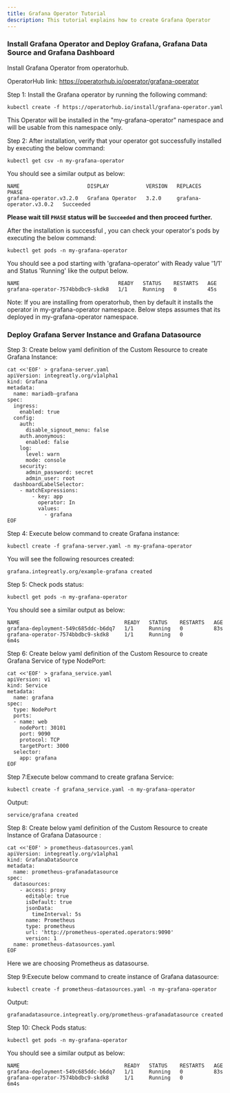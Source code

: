 ```yaml
---
title: Grafana Operator Tutorial
description: This tutorial explains how to create Grafana Operator
---
```



### Install Grafana Operator and Deploy Grafana, Grafana Data Source and Grafana Dashboard 


Install Grafana Operator from operatorhub.

OperatorHub link: https://operatorhub.io/operator/grafana-operator


Step 1: Install the Grafana operator by running the following command:


```execute
kubectl create -f https://operatorhub.io/install/grafana-operator.yaml
```


This Operator will be installed in the "my-grafana-operator" namespace and will be usable from this namespace only.



Step 2: After installation, verify that your operator got successfully installed by executing the below command:

```execute
kubectl get csv -n my-grafana-operator
```

You should see a similar output as below:

```output
NAME                      DISPLAY            VERSION   REPLACES                  PHASE
grafana-operator.v3.2.0   Grafana Operator   3.2.0     grafana-operator.v3.0.2   Succeeded
```

**Please wait till `PHASE` status will be `Succeeded` and then proceed further.**

After the installation is successful , you can check your operator's pods by executing the below command:

```execute
kubectl get pods -n my-grafana-operator
```

You should see a pod starting with 'grafana-operator' with Ready value '1/1' and Status 'Running' like the output below.

```output
NAME                                READY   STATUS    RESTARTS   AGE
grafana-operator-7574bbdbc9-skdk8   1/1     Running   0          45s
```


Note: If you are installing from operatorhub, then by default it installs the operator in my-grafana-operator namespace.
Below steps assumes that its deployed in my-grafana-operator namespace. 


### Deploy Grafana Server Instance and Grafana Datasource


Step 3: Create below yaml definition of the Custom Resource to create Grafana Instance:


```execute
cat <<'EOF' > grafana-server.yaml
apiVersion: integreatly.org/v1alpha1
kind: Grafana
metadata:
  name: mariadb-grafana
spec:
  ingress:
    enabled: true
  config:
    auth:
      disable_signout_menu: false 
    auth.anonymous:
      enabled: false
    log:
      level: warn
      mode: console
    security:
      admin_password: secret
      admin_user: root
  dashboardLabelSelector:
    - matchExpressions:
        - key: app
          operator: In
          values:
            - grafana
EOF
```


Step 4: Execute below command to create Grafana instance:


```execute
kubectl create -f grafana-server.yaml -n my-grafana-operator
```

You will see the following resources created:

```output
grafana.integreatly.org/example-grafana created
```




Step 5: Check pods status:

```execute
kubectl get pods -n my-grafana-operator
```

You should see a similar output as below:

```
NAME                                  READY   STATUS    RESTARTS   AGE
grafana-deployment-549c685ddc-b6dq7   1/1     Running   0          83s
grafana-operator-7574bbdbc9-skdk8     1/1     Running   0          6m4s
```



Step 6: Create below yaml definition of the Custom Resource to create Grafana Service of type NodePort:


```execute
cat <<'EOF' > grafana_service.yaml
apiVersion: v1
kind: Service
metadata:
  name: grafana
spec:
  type: NodePort
  ports:
  - name: web
    nodePort: 30101
    port: 9090
    protocol: TCP
    targetPort: 3000
  selector:
    app: grafana
EOF
```

Step 7:Execute below command to create grafana Service:

```execute
kubectl create -f grafana_service.yaml -n my-grafana-operator
```

Output:
```
service/grafana created
```


Step 8: Create below yaml definition of the Custom Resource to create Instance of Grafana Datasource :

```execute
cat <<'EOF' > prometheus-datasources.yaml
apiVersion: integreatly.org/v1alpha1
kind: GrafanaDataSource
metadata:
  name: prometheus-grafanadatasource
spec:
  datasources:
    - access: proxy
      editable: true
      isDefault: true
      jsonData:
        timeInterval: 5s
      name: Prometheus
      type: prometheus
      url: 'http://prometheus-operated.operators:9090'
      version: 1
  name: prometheus-datasources.yaml  
EOF
```

Here we are choosing Prometheus as datasourse.

Step 9:Execute below command to create instance of Grafana datasource:


```execute
kubectl create -f prometheus-datasources.yaml -n my-grafana-operator
```

Output:

```
grafanadatasource.integreatly.org/prometheus-grafanadatasource created
```


Step 10: Check Pods status:



```execute
kubectl get pods -n my-grafana-operator
```


You should see a similar output as below:

```
NAME                                  READY   STATUS    RESTARTS   AGE
grafana-deployment-549c685ddc-b6dq7   1/1     Running   0          83s
grafana-operator-7574bbdbc9-skdk8     1/1     Running   0          6m4s
```

